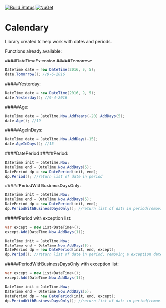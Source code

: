 [![Build Status](https://travis-ci.org/raphaelheitor/calendary.svg?branch=master)](https://travis-ci.org/raphaelheitor/calendary)
[![NuGet](https://img.shields.io/nuget/v/Nuget.Core.svg?maxAge=2592000)](https://www.nuget.org/packages/calendary/)
# Calendary
Library created to help work with dates and periods.

Functions already available:

####DateTimeExtension
#####Tomorrow:
```csharp
DateTime date = new DateTime(2016, 9, 5);
date.Tomorrow(); //9-6-2016
```
#####Yesterday:
```csharp
DateTime date = new DateTime(2016, 9, 5);
date.Yesterday(); //9-4-2016
```
#####Age:
```csharp
DateTime date = DateTime.Now.AddYears(-20).AddDays(5);
date.Age(); //19
```
#####AgeInDays:
```csharp
DateTime date = DateTime.Now.AddDays(-15);
date.AgeInDays(); //15
```
####DatePeriod
#####Period:
```csharp
DateTime init = DateTime.Now;
DateTime end = DateTime.Now.AddDays(5);
DatePeriod dp = new DatePeriod(init, end);
dp.Period(); //return list of date in period
```
#####PeriodWithBusinessDaysOnly:
```csharp
DateTime init = DateTime.Now;
DateTime end = DateTime.Now.AddDays(5);
DatePeriod dp = new DatePeriod(init, end);
dp.PeriodWithBusinessDaysOnly(); //return list of date in period(removing not business days)
```
#####Period with exception list:
```csharp
var except = new List<DateTime>();
except.Add(DateTime.Now.AddDays(1));

DateTime init = DateTime.Now;
DateTime end = DateTime.Now.AddDays(5);
DatePeriod dp = new DatePeriod(init, end, except);
dp.Period(); //return list of date in period, removing a exception dates
```
#####PeriodWithBusinessDaysOnly with exception list:
```csharp
var except = new List<DateTime>();
except.Add(DateTime.Now.AddDays(1));

DateTime init = DateTime.Now;
DateTime end = DateTime.Now.AddDays(5);
DatePeriod dp = new DatePeriod(init, end, except);
dp.PeriodWithBusinessDaysOnly(); //return list of date in period(removing not business days), removing a exception dates
```

